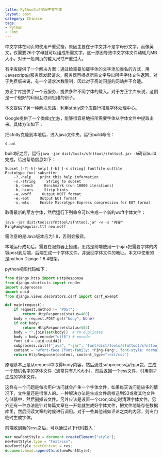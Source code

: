 ```yaml
---
title: Python后台伺服中文字体
layout: post
category: Chinese
tags:
- Python
- Font
---
```


中文字体在网页的使用严重受挫，原因主要在于中文并不是字母形文字，而像英文，仅需要26个字母就可以组成所需文字。这一原因导致中文字体文件动辄几MB大小，对于一般网页的载入尺寸严重过大。

有字库提供了一个解决方案：通过给需要加载字体的文字添加类名的方式，用Javascript向服务器发起请求，服务器再根据所需文字导出所需字体文件返回。对于免费版来说，有一个请求次数限制，因此对于高访问量的网站并不合适。

方正字库提供了一个云服务，提供多种不同字体的载入。对于方正字库来说，这倒是一个很好的利用互联网思维的例子。

本文提供了另一种解决思路，利用[sfntly][1]这个库自行搭建字体处理中心。

Google提供了一个类库[sfntly][1]，能够很容易地把所需要字体从字体文件中提取出来。具体方法如下：

把sfntly克隆到本地后，进入java文件夹。运行build命令：

```
$ ant
```

build好之后，运行`java -jar dist/tools/sfnttool/sfnttool.jar -h`确认build完成，给出帮助信息如下：

```
Subset [-?|-h|-help] [-b] [-s string] fontfile outfile
Prototype font subsetter
    -?,-help    print this help information
    -s,-string     String to subset
    -b,-bench     Benchmark (run 10000 iterations)
    -h,-hints     Strip hints
    -w,-woff     Output WOFF format
    -e,-eot     Output EOT format
    -x,-mtx     Enable Microtype Express compression for EOT format
```
取得最新的苹方字体，然后运行下列命令可以生成一个新的woff字体文件：

```
java -jar dist/tools/sfnttool/sfnttool.jar -w -s "内容" PingFangRegular.ttf new.woff
```

需注意的是Java版本应为1.8，否则会报错。

本地运行成功后，需要在服务器上搭建。思路是前端使用一个ajax把需要字体的内容post到后端，后端生成一个字体文件，并返回字体文件的地址。本文中使用的是python Django 1.8.4框架。

python视图代码如下：

```python
from django.http import HttpResponse
from django.shortcuts import render
import subprocess
import uuid
from django.views.decorators.csrf import csrf_exempt

def main(request):
    if request.method != "POST":
        return HttpResponse(status=400)
    body = request.POST.get("body", None)
    if not body:
        return HttpResponse(status=503)
    body = "".join(set(body))  # rm duplicate
    body = body.encode("utf8") # encode
    font_id = uuid.uuid4()
    subprocess.call(["java", "-jar", "font/dist/tools/sfnttool/sfnttool.jar", "-w", "-s", "%s"%body, "font/fonts/PingFangRegular.ttf", "font/serve/%s.woff"%font_id])
    content = "@font-face {font-family: "Ping-Fang"; font-style: normal; font-weight: 400; src: local("PingFang"), url(/fonts/%s.woff) format("woff"); }"%font_id
    return HttpResponse(content, content_type="text/css")
```

原理基本上是从request中取得body内容，然后通过subprocess运行jar包，生成一个随机名字的字体文件（通常只有几K大小），然后返回一个css文件，引用刚才生成的字体文件。

这样有一个问题是每次用户访问就会产生一个字体文件，如果每天访问量较多的情况下，文件量还是很惊人的。一种解决办法是生成文件后推送到S3或者其他文件存储器中，然后删掉该文件。另外应该是设置一个cronjob定时清理字体文件。另外还有一种办法是针对每篇文章在一开始就生成好字体文件，把文件地址存在数据库里，然后阅读文章的时候进行调用。对于一些其他诸如评论之类的内容，则专门临时生成字体。

前端收到新的css之后，可以通过以下代码载入：

```javascript
var newFontStyle = document.createElement("style");
newFontStyle.type = "text/css";
newFontStyle.textContent = res;
document.head.appendChild(newFontStyle);
```

[1]: https://github.com/googlei18n/sfntly
